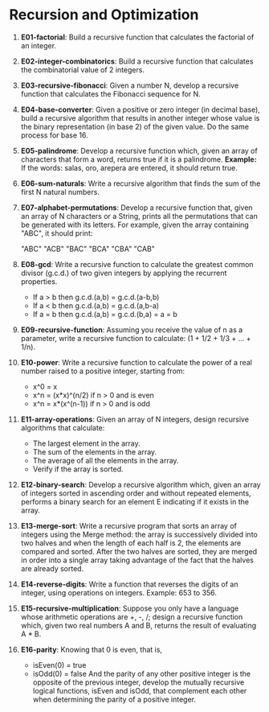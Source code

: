 # Recursion and Optimization

1) **E01-factorial**: Build a recursive function that calculates the factorial of an integer.

2) **E02-integer-combinatorics**: Build a recursive function that calculates the combinatorial value of 2 integers.

3) **E03-recursive-fibonacci**: Given a number N, develop a recursive function that calculates the Fibonacci sequence for N.

4) **E04-base-converter**: Given a positive or zero integer (in decimal base), build a recursive algorithm that results in another integer whose value is the binary representation (in base 2) of the given value. Do the same process for base 16.

5) **E05-palindrome**: Develop a recursive function which, given an array of characters that form a word, returns true if it is a palindrome. **Example:** If the words: salas, oro, arepera are entered, it should return true.

6) **E06-sum-naturals**: Write a recursive algorithm that finds the sum of the first N natural numbers.

7) **E07-alphabet-permutations**: Develop a recursive function that, given an array of N characters or a String, prints all the permutations that can be generated with its letters. For example, given the array containing "ABC", it should print:

	"ABC"
	"ACB"
	"BAC"
	"BCA"
	"CBA"
	"CAB"

8) **E08-gcd**: Write a recursive function to calculate the greatest common divisor (g.c.d.) of two given integers by applying the recurrent properties.
   - If a > b then g.c.d.(a,b) = g.c.d.(a-b,b)
   - If a < b then g.c.d.(a,b) = g.c.d.(a,b-a)
   - If a = b then g.c.d.(a,b) = g.c.d.(b,a) = a = b

9) **E09-recursive-function**: Assuming you receive the value of n as a parameter, write a recursive function to calculate: (1 + 1/2 + 1/3 + ... + 1/n).

10) **E10-power**: Write a recursive function to calculate the power of a real number raised to a positive integer, starting from:
    - x^0 = x
    - x^n = (x*x)^(n/2) if n > 0 and is even
    - x^n = x*(x^(n-1)) if n > 0 and is odd

11) **E11-array-operations**: Given an array of N integers, design recursive algorithms that calculate:
    - The largest element in the array.
    - The sum of the elements in the array.
    - The average of all the elements in the array.
    - Verify if the array is sorted.

12) **E12-binary-search**: Develop a recursive algorithm which, given an array of integers sorted in ascending order and without repeated elements, performs a binary search for an element E indicating if it exists in the array.

13) **E13-merge-sort**: Write a recursive program that sorts an array of integers using the Merge method: the array is successively divided into two halves and when the length of each half is 2, the elements are compared and sorted. After the two halves are sorted, they are merged in order into a single array taking advantage of the fact that the halves are already sorted.

14) **E14-reverse-digits**: Write a function that reverses the digits of an integer, using operations on integers. Example: 653 to 356.

15) **E15-recursive-multiplication**: Suppose you only have a language whose arithmetic operations are +, -, /; design a recursive function which, given two real numbers A and B, returns the result of evaluating A * B.

16) **E16-parity**: Knowing that 0 is even, that is,
    - isEven(0) = true
    - isOdd(0) = false
    And the parity of any other positive integer is the opposite of the previous integer, develop the mutually recursive logical functions, isEven and isOdd, that complement each other when determining the parity of a positive integer.
